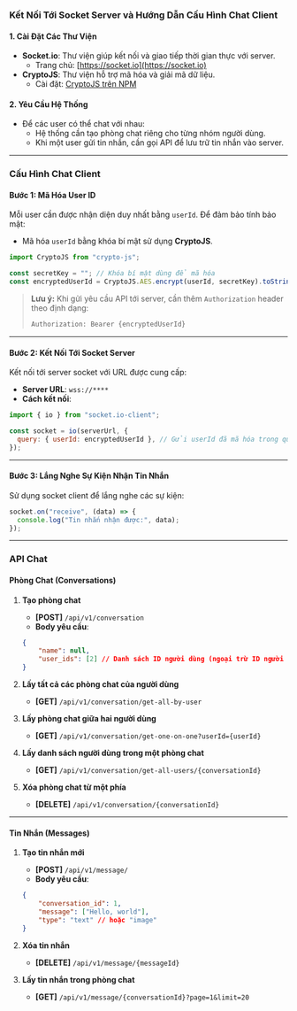 ### Kết Nối Tới Socket Server và Hướng Dẫn Cấu Hình Chat Client

#### 1. **Cài Đặt Các Thư Viện**
- **Socket.io**: Thư viện giúp kết nối và giao tiếp thời gian thực với server. 
  - Trang chủ: [https://socket.io](https://socket.io)
- **CryptoJS**: Thư viện hỗ trợ mã hóa và giải mã dữ liệu.
  - Cài đặt: [CryptoJS trên NPM](https://www.npmjs.com/package/crypto-js)

#### 2. **Yêu Cầu Hệ Thống**
- Để các user có thể chat với nhau:
  - Hệ thống cần tạo phòng chat riêng cho từng nhóm người dùng.
  - Khi một user gửi tin nhắn, cần gọi API để lưu trữ tin nhắn vào server.

---

### **Cấu Hình Chat Client**

#### **Bước 1: Mã Hóa User ID**
Mỗi user cần được nhận diện duy nhất bằng `userId`. Để đảm bảo tính bảo mật:
- Mã hóa `userId` bằng khóa bí mật sử dụng **CryptoJS**.

```javascript
import CryptoJS from "crypto-js";

const secretKey = ""; // Khóa bí mật dùng để mã hóa
const encryptedUserId = CryptoJS.AES.encrypt(userId, secretKey).toString();
```

> **Lưu ý:** Khi gửi yêu cầu API tới server, cần thêm `Authorization` header theo định dạng:
> ```bash
> Authorization: Bearer {encryptedUserId}
> ```

---

#### **Bước 2: Kết Nối Tới Socket Server**
Kết nối tới server socket với URL được cung cấp:

- **Server URL**: `wss://****`
- **Cách kết nối**:
```javascript
import { io } from "socket.io-client";

const socket = io(serverUrl, {
  query: { userId: encryptedUserId }, // Gửi userId đã mã hóa trong query
});
```

---

#### **Bước 3: Lắng Nghe Sự Kiện Nhận Tin Nhắn**
Sử dụng socket client để lắng nghe các sự kiện:
```javascript
socket.on("receive", (data) => {
  console.log("Tin nhắn nhận được:", data);
});
```

---

### **API Chat**

#### **Phòng Chat (Conversations)**

1. **Tạo phòng chat**
   - **[POST]** `/api/v1/conversation`
   - **Body yêu cầu**:
   ```json
   {
       "name": null,
       "user_ids": [2] // Danh sách ID người dùng (ngoại trừ ID người tạo)
   }
   ```

2. **Lấy tất cả các phòng chat của người dùng**
   - **[GET]** `/api/v1/conversation/get-all-by-user`

3. **Lấy phòng chat giữa hai người dùng**
   - **[GET]** `/api/v1/conversation/get-one-on-one?userId={userId}`

4. **Lấy danh sách người dùng trong một phòng chat**
   - **[GET]** `/api/v1/conversation/get-all-users/{conversationId}`

5. **Xóa phòng chat từ một phía**
   - **[DELETE]** `/api/v1/conversation/{conversationId}`

---

#### **Tin Nhắn (Messages)**

1. **Tạo tin nhắn mới**
   - **[POST]** `/api/v1/message/`
   - **Body yêu cầu**:
   ```json
   {
       "conversation_id": 1,
       "message": ["Hello, world"],
       "type": "text" // hoặc "image"
   }
   ```

2. **Xóa tin nhắn**
   - **[DELETE]** `/api/v1/message/{messageId}`

3. **Lấy tin nhắn trong phòng chat**
   - **[GET]** `/api/v1/message/{conversationId}?page=1&limit=20`

